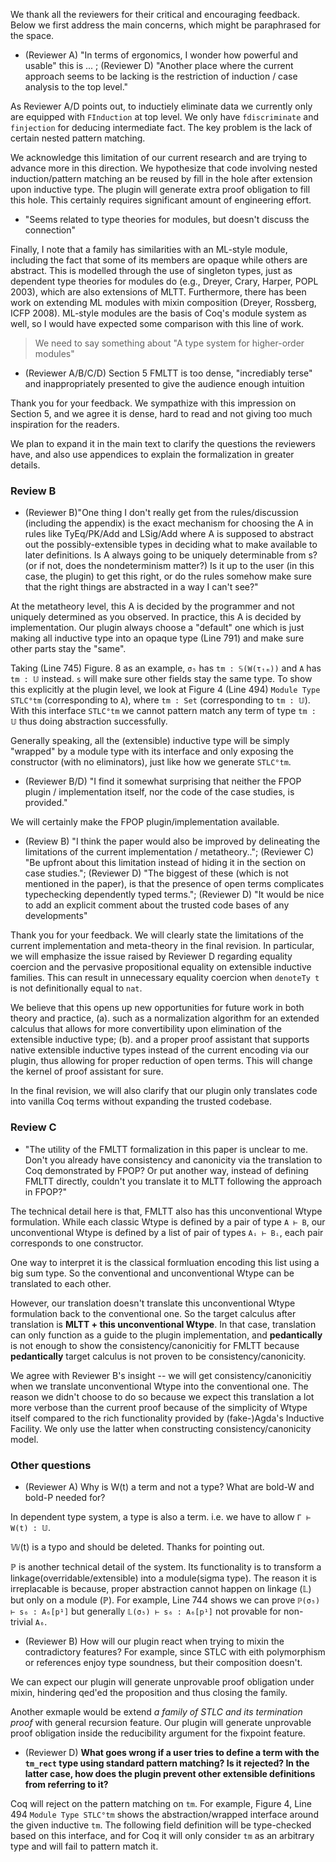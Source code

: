 We thank all the reviewers for their critical and encouraging feedback.
Below we first address the main concerns, which might be paraphrased for the space.

* (Reviewer A) "In terms of ergonomics, I wonder how powerful and usable" this is ... ; (Reviewer D) "Another place where the current approach seems to be lacking is the restriction of induction / case analysis to the top level."


As Reviewer A/D points out, to inductiely eliminate data we currently only are equipped with `FInduction` at top level. We only have `fdiscriminate` and `finjection` for deducing intermediate fact. The key problem is the lack of certain nested pattern matching.

<!-- The idea is 
    fill in the new hole once pattern matching needs to extend the clauses
    lifting nested induction to top level is not necessary
 -->

We acknowledge this limitation of our current research and are trying to advance more in this direction. We hypothesize that code involving nested induction/pattern matching an be reused by fill in the hole after extension upon inductive type. The plugin will generate extra proof obligation to fill this hole. This certainly requires significant amount of engineering effort.



* "Seems related to type theories for modules, but doesn't discuss the connection"
  
Finally, I note that a family has similarities with an ML-style module,
including the fact that some of its members are opaque while others are
abstract. This is modelled through the use of singleton types, just as
dependent type theories for modules do (e.g., Dreyer, Crary, Harper, POPL
2003), which are also extensions of MLTT. Furthermore, there has been work on
extending ML modules with mixin composition (Dreyer, Rossberg, ICFP 2008).
ML-style modules are the basis of Coq's module system as well, so I would have
expected some comparison with this line of work.

  > We need to say something about "A type system for higher-order modules"



* (Reviewer A/B/C/D) Section 5 FMLTT is too dense, "incrediably terse" and inappropriately presented to give the audience enough intuition  



Thank you for your feedback. 
We sympathize with this impression on Section 5, and we agree it is dense, hard to read and not giving too much inspiration for the readers.

We plan to expand it in the main text to clarify the questions the reviewers have, and also use appendices to explain the formalization in greater details. 





### Review B

* (Reviewer B)"One thing I don't really get from the rules/discussion (including the
  appendix) is the exact mechanism for choosing the A in rules like TyEq/PK/Add
  and LSig/Add where A is supposed to abstract out the possibly-extensible types
  in deciding what to make available to later definitions. Is A always going to
  be uniquely determinable from s? (or if not, does the nondeterminism matter?)
  Is it up to the user (in this case, the plugin) to get this right, or do the
  rules somehow make sure that the right things are abstracted in a way I can't
  see?"

At the metatheory level, this A is decided by the programmer and not uniquely determined as you observed. 
In practice, this A is decided by implementation. Our plugin always choose a "default" one which is just making all inductive type into an opaque type (Line 791) and make sure other parts stay the "same".

Taking (Line 745) Figure. 8 as an example, `σ₅` has `tm : 𝕊(W(τₜₘ))` and `A` has `tm : 𝕌` instead. `s` will make sure other fields stay the same type. To show this explicitly at the plugin level, we look at Figure 4 (Line 494) `Module Type STLC°tm` (corresponding to `A`), where `tm : Set` (corresponding to `tm : 𝕌`). With this interface `STLC°tm` we cannot pattern match any term of type `tm : 𝕌` thus doing abstraction successfully.

Generally speaking, all the (extensible) inductive type will be simply "wrapped" by a module type with its interface and only exposing the constructor (with no eliminators), just like how we generate `STLC°tm`.


* (Reviewer B/D) "I find it somewhat surprising that neither the FPOP plugin / implementation
  itself, nor the code of the case studies, is provided."

We will certainly make the FPOP plugin/implementation available.

* (Review B) "I think the paper would also be improved by delineating the limitations of the
  current implementation / metatheory.."; (Reviewer C) "Be upfront about this limitation instead of hiding it in the section on case studies."; (Reviewer D) "The biggest of these (which is not mentioned in the paper), is that the presence of open terms complicates typechecking dependently typed terms."; (Reviewer D) "It would be nice to add an explicit comment about the trusted code bases of any developments"

Thank you for your feedback. We will clearly state the limitations of the current implementation and meta-theory in the final revision. In particular, we will emphasize the issue raised by Reviewer D regarding equality coercion and the pervasive propositional equality on extensible inductive families. This can result in unnecessary equality coercion when `denoteTy t` is not definitionally equal to `nat`.

We believe that this opens up new opportunities for future work in both theory and practice,
(a). such as a normalization algorithm for an extended calculus that allows for more convertibility upon elimination of the extensible inductive type; 
(b). and a proper proof assistant that supports native extensible inductive types instead of the current encoding via our plugin, thus allowing for proper reduction of open terms. This will change the kernel of proof assistant for sure. 

In the final revision, we will also clarify that our plugin only translates code into vanilla Coq terms without expanding the trusted codebase.


### Review C

* "The utility of the FMLTT formalization in this paper is unclear to me. Don't
  you already have consistency and canonicity via the translation to Coq
  demonstrated by FPOP? Or put another way, instead of defining FMLTT directly,
  couldn't you translate it to MLTT following the approach in FPOP?"

The technical detail here is that, FMLTT also has this unconventional Wtype formulation. While each classic Wtype is defined by a pair of type `A ⊢ B`, our unconventional Wtype is defined by a list of pair of types `Aᵢ ⊢ Bᵢ`, each pair corresponds to one constructor. 

One way to interpret it is the classical formluation encoding this list using a big sum type. So the conventional and unconventional Wtype can be translated to each other. 

However, our translation doesn't translate this unconventional Wtype formulation back to the conventional one. So the target calculus after translation is **MLTT + this unconventional Wtype**. In that case, translation can only function as a guide to the plugin implementation, and **pedantically** is not enough to show the consistency/canonicitiy for FMLTT because **pedantically** target calculus is not proven to be consistency/canonicity.

We agree with Reviewer B's insight -- we will get consistency/canonicitiy when we translate unconventional Wtype into the conventional one. The reason we didn't choose to do so because we expect this translation a lot more verbose than the current proof because of the simplicity of Wtype itself compared to the rich functionality provided by (fake-)Agda's Inductive Facility. We only use the latter when constructing consistency/canonicity model.



### Other questions



* (Reviewer A) Why is W(t) a term and not a type? What are bold-W and bold-P needed for?

In dependent type system, a type is also a term. i.e. we have to allow `Γ ⊢ W(t) : 𝕌`. 

𝕎(t) is a typo and should be deleted. Thanks for pointing out.

ℙ is another technical detail of the system. Its functionality is to transform a linkage(overridable/extensible) into a module(sigma type). The reason it is irreplacable is because, proper abstraction cannot happen on linkage (𝕃) but only on a module (ℙ). For example, Line 744 shows we can prove `ℙ(σ₅) ⊢ s₆ : A₆[p¹]` but generally `𝕃(σ₅) ⊢ s₆ : A₆[p¹]` not provable for non-trivial `A₆`. 


* (Reviewer B) How will our plugin react when trying to mixin the contradictory features? For example, since STLC with eith polymorphism or references enjoy type soundness, but their composition doesn't. 

We can expect our plugin will generate unprovable proof obligation under mixin, hindering qed'ed the proposition and thus closing the family.

Another exmaple would be extend *a family of STLC and its termination proof* with general recursion feature. Our plugin will generate unprovable proof obligation inside the reducibility argument for the fixpoint feature.  


* (Reviewer D) **What goes wrong if a user tries to define a term with the `tm_rect` type using standard pattern matching? Is it rejected? In the latter case, how does the plugin prevent other extensible definitions from referring to it?**

Coq will reject on the pattern matching on `tm`. For example, Figure 4, Line 494 `Module Type STLC°tm` shows the abstraction/wrapped interface around the given inductive `tm`. The following field definition will be type-checked based on this interface, and for Coq it will only consider `tm` as an arbitrary type and will fail to pattern match it.

<!-- I am not sure if I want to mention overridable/pins  -->
